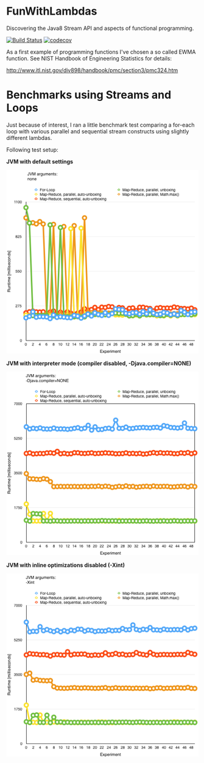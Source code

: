 # FunWithLambdas
Discovering the Java8 Stream API and aspects of functional programming.

[![Build Status](https://travis-ci.org/Oliver-Loeffler/BootstrapPrefs.svg?branch=master)](https://travis-ci.org/Oliver-Loeffler/FunWithLambdas) [![codecov](https://codecov.io/gh/Oliver-Loeffler/BootstrapPrefs/branch/master/graph/badge.svg)](https://codecov.io/gh/Oliver-Loeffler/FunWithLambdas)  

As a first example of programming functions I've chosen a so called EWMA function.
See NIST Handbook of Engineering Statistics for details:

http://www.itl.nist.gov/div898/handbook/pmc/section3/pmc324.htm

# Benchmarks using Streams and Loops

Just because of interest, I ran a little benchmark test comparing a for-each loop with various parallel and sequential stream constructs using slightly different lambdas. 

Following test setup:

**JVM with default settings**

![JVM with default settings started out of Eclipse](https://github.com/Oliver-Loeffler/FunWithLambdas/blob/master/pages/BenchmarkDefaultJvm.png)


**JVM with interpreter mode (compiler disabled, -Djava.compiler=NONE)**

![JVM with default settings started out of Eclipse](https://github.com/Oliver-Loeffler/FunWithLambdas/blob/master/pages/BenchmarksInterpretedJvm.png)


**JVM with inline optimizations disabled (-Xint)**

![JVM with default settings started out of Eclipse](https://github.com/Oliver-Loeffler/FunWithLambdas/blob/master/pages/BenchmarkNoOptsJvm.png)

